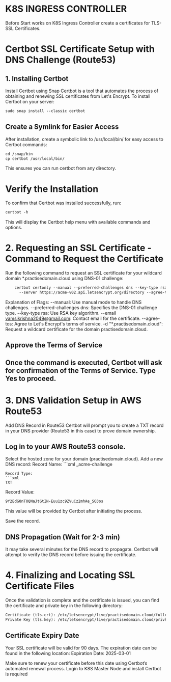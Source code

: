 # K8S INGRESS CONTROLLER
Before Start works on K8S Ingress Controller create a certificates for TLS-SSL Certificates.

# Certbot SSL Certificate Setup with DNS Challenge (Route53)
## 1. Installing Certbot
Install Certbot using Snap
Certbot is a tool that automates the process of obtaining and renewing SSL certificates from Let's Encrypt. To install Certbot on your server:
```xml
sudo snap install --classic certbot
```
## Create a Symlink for Easier Access
After installation, create a symbolic link to /usr/local/bin/ for easy access to Certbot commands:
```xml
cd /snap/bin
cp certbot /usr/local/bin/
```
This ensures you can run certbot from any directory.

# Verify the Installation
To confirm that Certbot was installed successfully, run:
```xml
certbot -h
```
This will display the Certbot help menu with available commands and options.

# 2. Requesting an SSL Certificate -Command to Request the Certificate
Run the following command to request an SSL certificate for your wildcard domain *.practisedomain.cloud using DNS-01 challenge:
```xml
    certbot certonly --manual --preferred-challenges dns --key-type rsa --email vamsikrishna2049@gmail.com \
      --server https://acme-v02.api.letsencrypt.org/directory --agree-tos -d "*.practisedomain.cloud"
```
Explanation of Flags:
--manual: Use manual mode to handle DNS challenges.
--preferred-challenges dns: Specifies the DNS-01 challenge type.
--key-type rsa: Use RSA key algorithm.
--email vamsikrishna2049@gmail.com: Contact email for the certificate.
--agree-tos: Agree to Let's Encrypt's terms of service.
-d "*.practisedomain.cloud": Request a wildcard certificate for the domain practisedomain.cloud.

## Approve the Terms of Service
## Once the command is executed, Certbot will ask for confirmation of the Terms of Service. Type Yes to proceed.

# 3. DNS Validation Setup in AWS Route53
Add DNS Record in Route53
Certbot will prompt you to create a TXT record in your DNS provider (Route53 in this case) to prove domain ownership.

## Log in to your AWS Route53 console.
Select the hosted zone for your domain (practisedomain.cloud).
Add a new DNS record:
Record Name: ```xml
_acme-challenge
```
Record Type: 
```xml
TXT
```
Record Value: 
```xml
9Y2EdG0nT0QNaJtGtIN-Euu1zc9ZVuCz2mhAe_SO3os
```
This value will be provided by Certbot after initiating the process.

Save the record.

## DNS Propagation (Wait for 2-3 min)
It may take several minutes for the DNS record to propagate. Certbot will attempt to verify the DNS record before issuing the certificate.

# 4. Finalizing and Locating SSL Certificate Files
Once the validation is complete and the certificate is issued, you can find the certificate and private key in the following directory:

``` xml
Certificate (tls.crt): /etc/letsencrypt/live/practisedomain.cloud/fullchain.pem
Private Key (tls.key): /etc/letsencrypt/live/practisedomain.cloud/privkey.pem
```
## Certificate Expiry Date
Your SSL certificate will be valid for 90 days. The expiration date can be found in the following location:
Expiration Date: 2025-03-01

Make sure to renew your certificate before this date using Certbot’s automated renewal process.
Login to K8S Master Node and install
Certbot is required
